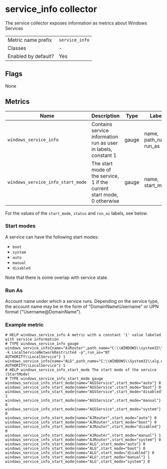 # service_info collector

The service collector exposes information as metrics about Windows Services

|                     |                |
|---------------------|----------------|
| Metric name prefix  | `service_info` |
| Classes             | -              |
| Enabled by default? | Yes            |

## Flags

None

## Metrics

| Name                              | Description                                                             | Type  | Labels                  |
|-----------------------------------|-------------------------------------------------------------------------|-------|-------------------------|
| `windows_service_info`            | Contains service information run as user in labels, constant 1          | gauge | name, path_name, run_as |
| `windows_service_info_start_mode` | The start mode of the service, 1 if the current start mode, 0 otherwise | gauge | name, start_mode        |

For the values of the `start_mode`, `status` and `run_as` labels, see below.


### Start modes

A service can have the following start modes:
- `boot`
- `system`
- `auto`
- `manual`
- `disabled`

Note that there is some overlap with service state.

### Run As

Account name under which a service runs. Depending on the service type, the account name may be in the form of "DomainName\Username" or UPN format ("Username@DomainName").


### Example metric

```
# HELP windows_service_info A metric with a constant '1' value labeled with service information
# TYPE windows_service_info gauge
windows_service_info{name="AJRouter",path_name="C:\\WINDOWS\\system32\\svchost.exe -k LocalServiceNetworkRestricted -p",run_as="NT AUTHORITY\\LocalService"} 1
windows_service_info{name="ALG",path_name="C:\\WINDOWS\\System32\\alg.exe",run_as="NT AUTHORITY\\LocalService"} 1
# HELP windows_service_info_start_mode The start mode of the service (StartMode)
# TYPE windows_service_info_start_mode gauge
windows_service_info_start_mode{name="AGSService",start_mode="auto"} 0
windows_service_info_start_mode{name="AGSService",start_mode="boot"} 0
windows_service_info_start_mode{name="AGSService",start_mode="disabled"} 1
windows_service_info_start_mode{name="AGSService",start_mode="manual"} 0
windows_service_info_start_mode{name="AGSService",start_mode="system"} 0
windows_service_info_start_mode{name="AJRouter",start_mode="auto"} 0
windows_service_info_start_mode{name="AJRouter",start_mode="boot"} 0
windows_service_info_start_mode{name="AJRouter",start_mode="disabled"} 0
windows_service_info_start_mode{name="AJRouter",start_mode="manual"} 1
windows_service_info_start_mode{name="AJRouter",start_mode="system"} 0
windows_service_info_start_mode{name="ALG",start_mode="auto"} 0
windows_service_info_start_mode{name="ALG",start_mode="boot"} 0
windows_service_info_start_mode{name="ALG",start_mode="disabled"} 0
windows_service_info_start_mode{name="ALG",start_mode="manual"} 1
windows_service_info_start_mode{name="ALG",start_mode="system"} 0
```